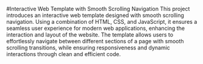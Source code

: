 #Interactive Web Template with Smooth Scrolling Navigation
This project introduces an interactive web template designed with smooth scrolling navigation. Using a combination of HTML, CSS, and JavaScript, it ensures a seamless user experience for modern web applications, enhancing the interaction and layout of the website.
The template allows users to effortlessly navigate between different sections of a page with smooth scrolling transitions, while ensuring responsiveness and dynamic interactions through clean and efficient code.
